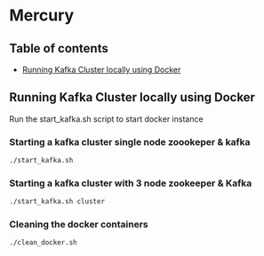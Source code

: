 Mercury
=======

## Table of contents

- [Running Kafka Cluster locally using Docker](#running-kafka-cluster-locally-using-docker)


## Running Kafka Cluster locally using Docker

Run the start_kafka.sh script to start docker instance 

### Starting a kafka cluster single node zoookeper & kafka

```bash
./start_kafka.sh 
```

### Starting a kafka cluster with 3 node zookeeper & Kafka

```bash
./start_kafka.sh cluster
```

### Cleaning the docker containers

```bash
./clean_docker.sh
```
